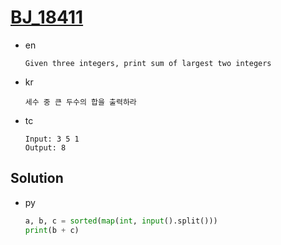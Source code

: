 # [BJ_18411](https://acmicpc.net/problem/18411)

* en

  ```en
  Given three integers, print sum of largest two integers
  ```

* kr

  ```kr
  세수 중 큰 두수의 합을 출력하라
  ```

* tc

  ```tc
  Input: 3 5 1
  Output: 8
  ```

## Solution

* py

  ```py
  a, b, c = sorted(map(int, input().split()))
  print(b + c)
  ```
